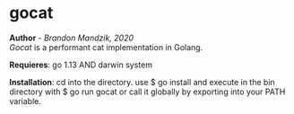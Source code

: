 # gocat
__Author__ - _Brandon Mandzik, 2020_ <br>
_Gocat_ is a performant cat implementation in Golang.

__Requieres__: go 1.13 AND darwin system

__Installation__:
cd into the directory. use $ go install and execute in the bin directory with $ go run gocat or call it globally by exporting into your PATH variable.
